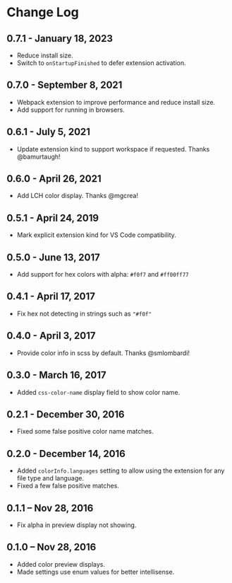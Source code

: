 # Change Log

## 0.7.1 - January 18, 2023
- Reduce install size.
- Switch to `onStartupFinished` to defer extension activation.

## 0.7.0 - September 8, 2021
* Webpack extension to improve performance and reduce install size.
* Add support for running in browsers.

## 0.6.1 - July 5, 2021
* Update extension kind to support workspace if requested. Thanks @bamurtaugh!

## 0.6.0 - April 26, 2021
* Add LCH color display. Thanks @mgcrea!

## 0.5.1 - April 24, 2019
* Mark explicit extension kind for VS Code compatibility.

## 0.5.0 - June 13, 2017
* Add support for hex colors with alpha: `#f0f7` and `#ff00ff77`

## 0.4.1 - April 17, 2017
* Fix hex not detecting in strings such as `"#f0f"` 

## 0.4.0 - April 3, 2017
* Provide color info in scss by default. Thanks @smlombardi!

## 0.3.0 - March 16, 2017
* Added `css-color-name` display field to show color name.

## 0.2.1 - December 30, 2016
* Fixed some false positive color name matches.

## 0.2.0 - December 14, 2016
* Added `colorInfo.languages` setting to allow using the extension for any file type and language.
* Fixed a few false positive matches.

## 0.1.1 – Nov 28, 2016
* Fix alpha in preview display not showing.

## 0.1.0 – Nov 28, 2016
* Added color preview displays.
* Made settings use enum values for better intellisense.
